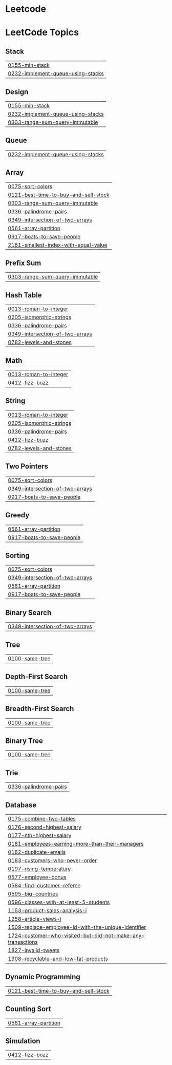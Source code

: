 # Leetcode
<!---LeetCode Topics Start-->
# LeetCode Topics
## Stack
|  |
| ------- |
| [0155-min-stack](https://github.com/Apravinraj/Leetcode/tree/master/0155-min-stack) |
| [0232-implement-queue-using-stacks](https://github.com/Apravinraj/Leetcode/tree/master/0232-implement-queue-using-stacks) |
## Design
|  |
| ------- |
| [0155-min-stack](https://github.com/Apravinraj/Leetcode/tree/master/0155-min-stack) |
| [0232-implement-queue-using-stacks](https://github.com/Apravinraj/Leetcode/tree/master/0232-implement-queue-using-stacks) |
| [0303-range-sum-query-immutable](https://github.com/Apravinraj/Leetcode/tree/master/0303-range-sum-query-immutable) |
## Queue
|  |
| ------- |
| [0232-implement-queue-using-stacks](https://github.com/Apravinraj/Leetcode/tree/master/0232-implement-queue-using-stacks) |
## Array
|  |
| ------- |
| [0075-sort-colors](https://github.com/Apravinraj/Leetcode/tree/master/0075-sort-colors) |
| [0121-best-time-to-buy-and-sell-stock](https://github.com/Apravinraj/Leetcode/tree/master/0121-best-time-to-buy-and-sell-stock) |
| [0303-range-sum-query-immutable](https://github.com/Apravinraj/Leetcode/tree/master/0303-range-sum-query-immutable) |
| [0336-palindrome-pairs](https://github.com/Apravinraj/Leetcode/tree/master/0336-palindrome-pairs) |
| [0349-intersection-of-two-arrays](https://github.com/Apravinraj/Leetcode/tree/master/0349-intersection-of-two-arrays) |
| [0561-array-partition](https://github.com/Apravinraj/Leetcode/tree/master/0561-array-partition) |
| [0917-boats-to-save-people](https://github.com/Apravinraj/Leetcode/tree/master/0917-boats-to-save-people) |
| [2181-smallest-index-with-equal-value](https://github.com/Apravinraj/Leetcode/tree/master/2181-smallest-index-with-equal-value) |
## Prefix Sum
|  |
| ------- |
| [0303-range-sum-query-immutable](https://github.com/Apravinraj/Leetcode/tree/master/0303-range-sum-query-immutable) |
## Hash Table
|  |
| ------- |
| [0013-roman-to-integer](https://github.com/Apravinraj/Leetcode/tree/master/0013-roman-to-integer) |
| [0205-isomorphic-strings](https://github.com/Apravinraj/Leetcode/tree/master/0205-isomorphic-strings) |
| [0336-palindrome-pairs](https://github.com/Apravinraj/Leetcode/tree/master/0336-palindrome-pairs) |
| [0349-intersection-of-two-arrays](https://github.com/Apravinraj/Leetcode/tree/master/0349-intersection-of-two-arrays) |
| [0782-jewels-and-stones](https://github.com/Apravinraj/Leetcode/tree/master/0782-jewels-and-stones) |
## Math
|  |
| ------- |
| [0013-roman-to-integer](https://github.com/Apravinraj/Leetcode/tree/master/0013-roman-to-integer) |
| [0412-fizz-buzz](https://github.com/Apravinraj/Leetcode/tree/master/0412-fizz-buzz) |
## String
|  |
| ------- |
| [0013-roman-to-integer](https://github.com/Apravinraj/Leetcode/tree/master/0013-roman-to-integer) |
| [0205-isomorphic-strings](https://github.com/Apravinraj/Leetcode/tree/master/0205-isomorphic-strings) |
| [0336-palindrome-pairs](https://github.com/Apravinraj/Leetcode/tree/master/0336-palindrome-pairs) |
| [0412-fizz-buzz](https://github.com/Apravinraj/Leetcode/tree/master/0412-fizz-buzz) |
| [0782-jewels-and-stones](https://github.com/Apravinraj/Leetcode/tree/master/0782-jewels-and-stones) |
## Two Pointers
|  |
| ------- |
| [0075-sort-colors](https://github.com/Apravinraj/Leetcode/tree/master/0075-sort-colors) |
| [0349-intersection-of-two-arrays](https://github.com/Apravinraj/Leetcode/tree/master/0349-intersection-of-two-arrays) |
| [0917-boats-to-save-people](https://github.com/Apravinraj/Leetcode/tree/master/0917-boats-to-save-people) |
## Greedy
|  |
| ------- |
| [0561-array-partition](https://github.com/Apravinraj/Leetcode/tree/master/0561-array-partition) |
| [0917-boats-to-save-people](https://github.com/Apravinraj/Leetcode/tree/master/0917-boats-to-save-people) |
## Sorting
|  |
| ------- |
| [0075-sort-colors](https://github.com/Apravinraj/Leetcode/tree/master/0075-sort-colors) |
| [0349-intersection-of-two-arrays](https://github.com/Apravinraj/Leetcode/tree/master/0349-intersection-of-two-arrays) |
| [0561-array-partition](https://github.com/Apravinraj/Leetcode/tree/master/0561-array-partition) |
| [0917-boats-to-save-people](https://github.com/Apravinraj/Leetcode/tree/master/0917-boats-to-save-people) |
## Binary Search
|  |
| ------- |
| [0349-intersection-of-two-arrays](https://github.com/Apravinraj/Leetcode/tree/master/0349-intersection-of-two-arrays) |
## Tree
|  |
| ------- |
| [0100-same-tree](https://github.com/Apravinraj/Leetcode/tree/master/0100-same-tree) |
## Depth-First Search
|  |
| ------- |
| [0100-same-tree](https://github.com/Apravinraj/Leetcode/tree/master/0100-same-tree) |
## Breadth-First Search
|  |
| ------- |
| [0100-same-tree](https://github.com/Apravinraj/Leetcode/tree/master/0100-same-tree) |
## Binary Tree
|  |
| ------- |
| [0100-same-tree](https://github.com/Apravinraj/Leetcode/tree/master/0100-same-tree) |
## Trie
|  |
| ------- |
| [0336-palindrome-pairs](https://github.com/Apravinraj/Leetcode/tree/master/0336-palindrome-pairs) |
## Database
|  |
| ------- |
| [0175-combine-two-tables](https://github.com/Apravinraj/Leetcode/tree/master/0175-combine-two-tables) |
| [0176-second-highest-salary](https://github.com/Apravinraj/Leetcode/tree/master/0176-second-highest-salary) |
| [0177-nth-highest-salary](https://github.com/Apravinraj/Leetcode/tree/master/0177-nth-highest-salary) |
| [0181-employees-earning-more-than-their-managers](https://github.com/Apravinraj/Leetcode/tree/master/0181-employees-earning-more-than-their-managers) |
| [0182-duplicate-emails](https://github.com/Apravinraj/Leetcode/tree/master/0182-duplicate-emails) |
| [0183-customers-who-never-order](https://github.com/Apravinraj/Leetcode/tree/master/0183-customers-who-never-order) |
| [0197-rising-temperature](https://github.com/Apravinraj/Leetcode/tree/master/0197-rising-temperature) |
| [0577-employee-bonus](https://github.com/Apravinraj/Leetcode/tree/master/0577-employee-bonus) |
| [0584-find-customer-referee](https://github.com/Apravinraj/Leetcode/tree/master/0584-find-customer-referee) |
| [0595-big-countries](https://github.com/Apravinraj/Leetcode/tree/master/0595-big-countries) |
| [0596-classes-with-at-least-5-students](https://github.com/Apravinraj/Leetcode/tree/master/0596-classes-with-at-least-5-students) |
| [1153-product-sales-analysis-i](https://github.com/Apravinraj/Leetcode/tree/master/1153-product-sales-analysis-i) |
| [1258-article-views-i](https://github.com/Apravinraj/Leetcode/tree/master/1258-article-views-i) |
| [1509-replace-employee-id-with-the-unique-identifier](https://github.com/Apravinraj/Leetcode/tree/master/1509-replace-employee-id-with-the-unique-identifier) |
| [1724-customer-who-visited-but-did-not-make-any-transactions](https://github.com/Apravinraj/Leetcode/tree/master/1724-customer-who-visited-but-did-not-make-any-transactions) |
| [1827-invalid-tweets](https://github.com/Apravinraj/Leetcode/tree/master/1827-invalid-tweets) |
| [1908-recyclable-and-low-fat-products](https://github.com/Apravinraj/Leetcode/tree/master/1908-recyclable-and-low-fat-products) |
## Dynamic Programming
|  |
| ------- |
| [0121-best-time-to-buy-and-sell-stock](https://github.com/Apravinraj/Leetcode/tree/master/0121-best-time-to-buy-and-sell-stock) |
## Counting Sort
|  |
| ------- |
| [0561-array-partition](https://github.com/Apravinraj/Leetcode/tree/master/0561-array-partition) |
## Simulation
|  |
| ------- |
| [0412-fizz-buzz](https://github.com/Apravinraj/Leetcode/tree/master/0412-fizz-buzz) |
<!---LeetCode Topics End-->